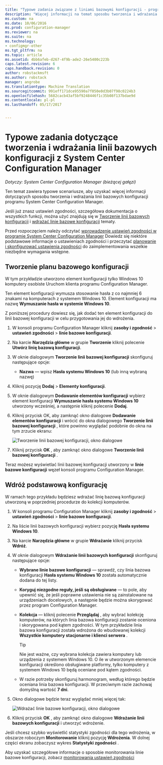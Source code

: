 ```yaml
---
title: "Typowe zadania związane z liniami bazowymi konfiguracji - programu Configuration Manager | Dokumentacja firmy Microsoft"
description: "Więcej informacji na temat sposobu tworzenia i wdrażania linii bazowych konfiguracji programu System Center Configuration Manager."
ms.custom: na
ms.date: 10/06/2016
ms.prod: configuration-manager
ms.reviewer: na
ms.suite: na
ms.technology:
- configmgr-other
ms.tgt_pltfrm: na
ms.topic: article
ms.assetid: 4bb6afeb-d267-4f9b-ade2-26e5400c223b
caps.latest.revision: 6
caps.handback.revision: 0
author: robstackmsft
ms.author: robstack
manager: angrobe
ms.translationtype: Machine Translation
ms.sourcegitcommit: 991eff171dce95590a7f050e0d3b07f98c0224b3
ms.openlocfilehash: 5682cacb43af5bf9248446f1c35b08f137bdae9d
ms.contentlocale: pl-pl
ms.lasthandoff: 05/17/2017


---
```

# <a name="common-tasks-for-creating-and-deploying-configuration-baselines-with-system-center-configuration-manager"></a>Typowe zadania dotyczące tworzenia i wdrażania linii bazowych konfiguracji z System Center Configuration Manager

*Dotyczy: System Center Configuration Manager (bieżącej gałęzi)*

Ten temat zawiera typowe scenariusze, aby uzyskać więcej informacji dotyczących sposobu tworzenia i wdrażania linii bazowych konfiguracji programu System Center Configuration Manager.  

 Jeśli już znasz ustawień zgodności, szczegółowa dokumentacja o wszystkich funkcji, można użyć znajdują się w [Tworzenie linii bazowych konfiguracji](../../compliance/deploy-use/create-configuration-baselines.md) i [wdrażać linie bazowe konfiguracji](../../compliance/deploy-use/deploy-configuration-baselines.md) tematy.  

 Przed rozpoczęciem należy odczytać [wprowadzenie ustawień zgodności w programie System Center Configuration Manager](../../compliance/get-started/get-started-with-compliance-settings.md) Dowiedz się niektóre podstawowe informacje o ustawieniach zgodności i przeczytać [planowanie i skonfigurować ustawienia zgodności](../../compliance/plan-design/plan-for-and-configure-compliance-settings.md) do zaimplementowania wszelkie niezbędne wymagania wstępne.  

## <a name="create-a-configuration-baseline"></a>Tworzenie planu bazowego konfiguracji  
 W tym przykładzie utworzono element konfiguracji tylko Windows 10 komputery osobiste Uruchom klienta programu Configuration Manager.  

 Ten element konfiguracji wymusza stosowanie hasła z co najmniej 6 znakami na komputerach z systemem Windows 10. Element konfiguracji ma nazwę **Wymuszanie hasła w systemie Windows 10**.  

Z poniższej procedury dowiesz się, jak dodać ten element konfiguracji do linii bazowej konfiguracji w celu przygotowania jej do wdrożenia.  

1.  W konsoli programu Configuration Manager kliknij **zasoby i zgodność** > **ustawień zgodności** > **linie bazowe konfiguracji**.  

3.  Na karcie **Narzędzia główne** w grupie **Tworzenie** kliknij polecenie **Utwórz linię bazową konfiguracji**.  

4.  W oknie dialogowym **Tworzenie linii bazowej konfiguracji** skonfiguruj następujące opcje:  

    -   **Nazwa** — wpisz **Hasła systemu Windows 10** (lub inną wybraną nazwę)  

5.  Kliknij pozycję **Dodaj** > **Elementy konfiguracji**.  

6.  W oknie dialogowym **Dodawanie elementów konfiguracji** wybierz element konfiguracji **Wymuszanie hasła systemu Windows 10** utworzony wcześniej, a następnie kliknij polecenie **Dodaj**.  

7.  Kliknij przycisk OK, aby zamknąć okno dialogowe **Dodawanie elementów konfiguracji** i wrócić do okna dialogowego **Tworzenie linii bazowej konfiguracji** , które powinno wyglądać podobnie do okna na tym zrzucie ekranu:  

     ![Tworzenie linii bazowej konfiguracji, okno dialogowe](/sccm/compliance/plan-design/media/Create-Configuration-Baseline.png)  

8.  Kliknij przycisk **OK** , aby zamknąć okno dialogowe **Tworzenie linii bazowej konfiguracji** .  

 Teraz możesz wyświetlać linii bazowej konfiguracji utworzony w **linie bazowe konfiguracji** węzeł konsoli programu Configuration Manager.  

## <a name="deploy-the-configuration-baseline"></a>Wdróż podstawową konfigurację  
 W ramach tego przykładu będziesz wdrażać linię bazową konfiguracji utworzoną w poprzedniej procedurze do kolekcji komputerów.  

1.  W konsoli programu Configuration Manager kliknij **zasoby i zgodność** > **ustawień zgodności** > **linie bazowe konfiguracji**.  

3.  Na liście linii bazowych konfiguracji wybierz pozycję **Hasła systemu Windows 10**.  

4.  Na karcie **Narzędzia główne** w grupie **Wdrażanie** kliknij przycisk **Wdróż**.  

5.  W oknie dialogowym **Wdrażanie linii bazowych konfiguracji** skonfiguruj następujące opcje:  

    -   **Wybrane linie bazowe konfiguracji** — sprawdź, czy linia bazowa konfiguracji **Hasła systemu Windows 10** została automatycznie dodana do tej listy.  

    -   **Koryguj niezgodne reguły, jeśli są obsługiwane** — to pole, aby upewnić się, że jeśli poprawne ustawienia nie są zainstalowane na urządzeniach docelowych, a następnie będzie można skorygować przez program Configuration Manager.  

    -   **Kolekcja** — kliknij polecenie **Przeglądaj** , aby wybrać kolekcję komputerów, na których linia bazowa konfiguracji zostanie oceniona i skorygowana pod kątem zgodności. W tym przykładzie linia bazowa konfiguracji została wdrożona do wbudowanej kolekcji **Wszystkie komputery stacjonarne i klienci serwera** .  

        > [!TIP]  
        >  Nie jest ważne, czy wybrana kolekcja zawiera komputery lub urządzenia z systemem Windows 10. O ile w utworzonym elemencie konfiguracji określono obsługiwane platformy, tylko komputery z systemem Windows 10 będą oceniane pod kątem zgodności.  

    -   W razie potrzeby skonfiguruj harmonogram, według którego będzie oceniana linia bazowa konfiguracji. W przeciwnym razie zachowaj domyślną wartość **7 dni**.  

6.  Okno dialogowe będzie teraz wyglądać mniej więcej tak:  

     ![Wdrażać linie bazowe konfiguracji, okno dialogowe](/sccm/compliance/plan-design/media/Deploy-configuration-baselines.png)  

7.  Kliknij przycisk **OK** , aby zamknąć okno dialogowe **Wdrażanie linii bazowych konfiguracji** i utworzyć wdrożenie.  

 Jeśli chcesz szybko wyświetlić statystyki zgodności dla tego wdrożenia, w obszarze roboczym **Monitorowanie** kliknij pozycję **Wdrożenia**. W dolnej części ekranu zobaczysz wykres **Statystyki zgodności** .  

 Aby uzyskać szczegółowe informacje o sposobie monitorowania linie bazowe konfiguracji, zobacz [monitorowania ustawień zgodności](../../compliance/deploy-use/monitor-compliance-settings.md)  

